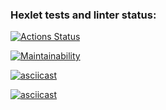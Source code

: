 ### Hexlet tests and linter status:
[![Actions Status](https://github.com/a-a-nag/java-project-61/actions/workflows/hexlet-check.yml/badge.svg)](https://github.com/a-a-nag/java-project-61/actions)

[![Maintainability](https://api.codeclimate.com/v1/badges/28079485ea27e8881b5f/maintainability)](https://codeclimate.com/github/a-a-nag/java-project-61/maintainability)

[![asciicast](https://asciinema.org/a/DmhjpijuHZKdhky4Yr1QVdhAq.svg)](https://asciinema.org/a/DmhjpijuHZKdhky4Yr1QVdhAq)

[![asciicast](https://asciinema.org/a/2fGv5wRlgZvcaNb78V8RjnSbF.svg)](https://asciinema.org/a/2fGv5wRlgZvcaNb78V8RjnSbF)

